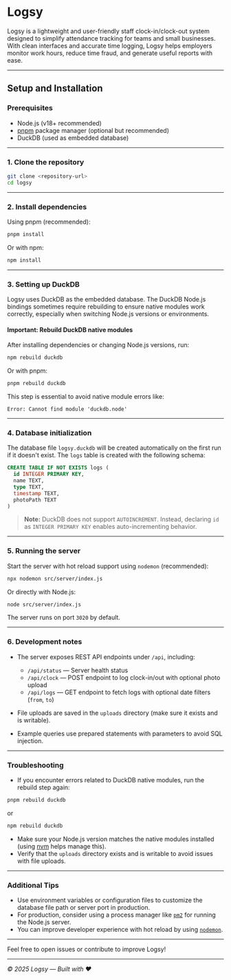 # Logsy

Logsy is a lightweight and user-friendly staff clock-in/clock-out system designed to simplify attendance tracking for teams and small businesses. With clean interfaces and accurate time logging, Logsy helps employers monitor work hours, reduce time fraud, and generate useful reports with ease.

---

## Setup and Installation

### Prerequisites

- Node.js (v18+ recommended)
- [pnpm](https://pnpm.io/) package manager (optional but recommended)
- DuckDB (used as embedded database)

---

### 1. Clone the repository

```bash
git clone <repository-url>
cd logsy
````

---

### 2. Install dependencies

Using pnpm (recommended):

```bash
pnpm install
```

Or with npm:

```bash
npm install
```

---

### 3. Setting up DuckDB

Logsy uses DuckDB as the embedded database. The DuckDB Node.js bindings sometimes require rebuilding to ensure native modules work correctly, especially when switching Node.js versions or environments.

#### Important: Rebuild DuckDB native modules

After installing dependencies or changing Node.js versions, run:

```bash
npm rebuild duckdb
```

Or with pnpm:

```bash
pnpm rebuild duckdb
```

This step is essential to avoid native module errors like:

```
Error: Cannot find module 'duckdb.node'
```

---

### 4. Database initialization

The database file `logsy.duckdb` will be created automatically on the first run if it doesn't exist. The `logs` table is created with the following schema:

```sql
CREATE TABLE IF NOT EXISTS logs (
  id INTEGER PRIMARY KEY,
  name TEXT,
  type TEXT,
  timestamp TEXT,
  photoPath TEXT
)
```

> **Note:** DuckDB does not support `AUTOINCREMENT`. Instead, declaring `id` as `INTEGER PRIMARY KEY` enables auto-incrementing behavior.

---

### 5. Running the server

Start the server with hot reload support using `nodemon` (recommended):

```bash
npx nodemon src/server/index.js
```

Or directly with Node.js:

```bash
node src/server/index.js
```

The server runs on port `3020` by default.

---

### 6. Development notes

* The server exposes REST API endpoints under `/api`, including:

  * `/api/status` — Server health status
  * `/api/clock` — POST endpoint to log clock-in/out with optional photo upload
  * `/api/logs` — GET endpoint to fetch logs with optional date filters (`from`, `to`)
* File uploads are saved in the `uploads` directory (make sure it exists and is writable).
* Example queries use prepared statements with parameters to avoid SQL injection.

---

### Troubleshooting

* If you encounter errors related to DuckDB native modules, run the rebuild step again:

```bash
pnpm rebuild duckdb
```

or

```bash
npm rebuild duckdb
```

* Make sure your Node.js version matches the native modules installed (using [nvm](https://github.com/nvm-sh/nvm) helps manage this).
* Verify that the `uploads` directory exists and is writable to avoid issues with file uploads.

---

### Additional Tips

* Use environment variables or configuration files to customize the database file path or server port in production.
* For production, consider using a process manager like [`pm2`](https://pm2.keymetrics.io/) for running the Node.js server.
* You can improve developer experience with hot reload by using [`nodemon`](https://nodemon.io/).

---

Feel free to open issues or contribute to improve Logsy!

---

*© 2025 Logsy — Built with ❤️*
